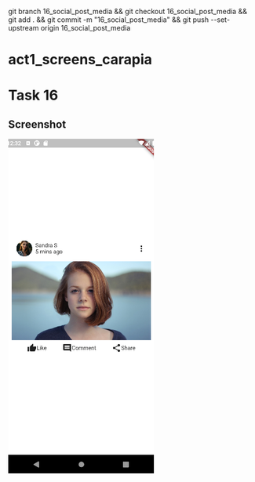 git branch 16_social_post_media && git checkout 16_social_post_media && git add . && git commit -m "16_social_post_media" && git push --set-upstream origin 16_social_post_media

# act1_screens_carapia

# Task 16

## Screenshot

![16_exercise16](screenshots/exercise16.png)


